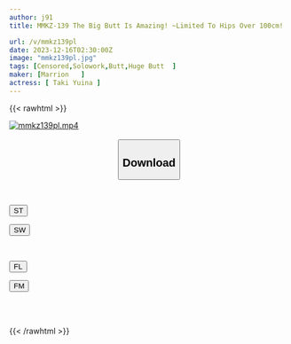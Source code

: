 ```yaml
---
author: j91
title: MMKZ-139 The Big Butt Is Amazing! ~Limited To Hips Over 100cm! ! ~ Yuina Taki

url: /v/mmkz139pl
date: 2023-12-16T02:30:00Z
image: "mmkz139pl.jpg"
tags: [Censored,Solowork,Butt,Huge Butt	 ]
maker: [Marrion   ]
actress: [ Taki Yuina ]
---
```



{{< rawhtml >}}

<div class="video" data-videoid="WZwXoVe6xZUb8Bl">
    <a href="javascript:;">
        <img src="/v/mmkz139pl/mmkz139pl.jpg" width="WIDTH" height="HEIGHT" alt="mmkz139pl.mp4" loading="lazy">
    </a>
</div>

<script type="text/javascript" src="https://j91.asia/asset/on-demand-st.js"></script>

<br>
  <link rel="stylesheet" href="https://j91.asia/asset/bs5.css">
  
  <center>
  <button class="btn btn-primary" type="button" data-bs-toggle="collapse" data-bs-target=".multi-collapse" aria-expanded="false" aria-controls="multiCollapseExample1 multiCollapseExample2"><h2>Download</h2></button></center>
</p>
<div class="row">
  <div class="col">
    <div class="collapse multi-collapse" id="multiCollapseExample1">
      <div class="card card-body">
	      	      <br>
<div class="buttons">  
<p><a href="https://streamtape.to/v/WZwXoVe6xZUb8Bl" target="_blank"><button class="btn-hover color-3"><i class="fa fa-download"></i> ST</button></a></p>
<p><a href="https://flaswish.com/3b1a3jkrzdqg" target="_blank"><button class="btn-hover color-2"><i class="fa fa-download"></i> SW</button></a></p></div>
    </div>
  </div>
</div>
  <div class="col">
    <div class="collapse multi-collapse" id="multiCollapseExample2">
      <div class="card card-body">
	      <br>
<div class="buttons">
<p><a href="javascript:;" target="_blank"><button class="btn-hover color-9"><i class="fa fa-download"></i> FL</button></a></p>
<p><a href="javascript:;" target="_blank"><button class="btn-hover color-8"><i class="fa fa-download"></i> FM</button></a></p></div>
<br><br>
      </div>
    </div>
  </div>
</div>

{{< /rawhtml >}}